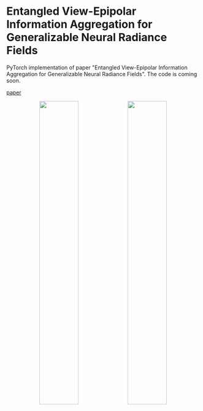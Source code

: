 # Entangled View-Epipolar Information Aggregation for Generalizable Neural Radiance Fields

PyTorch implementation of paper "Entangled View-Epipolar Information Aggregation for Generalizable Neural Radiance Fields". The code is coming soon.

[paper](https://arxiv.org/abs/2311.11845)

<center class="half">
    <img src="assets/desk.gif" width="45%">
    <img src="assets/horns.gif" width="45%">
</center>


